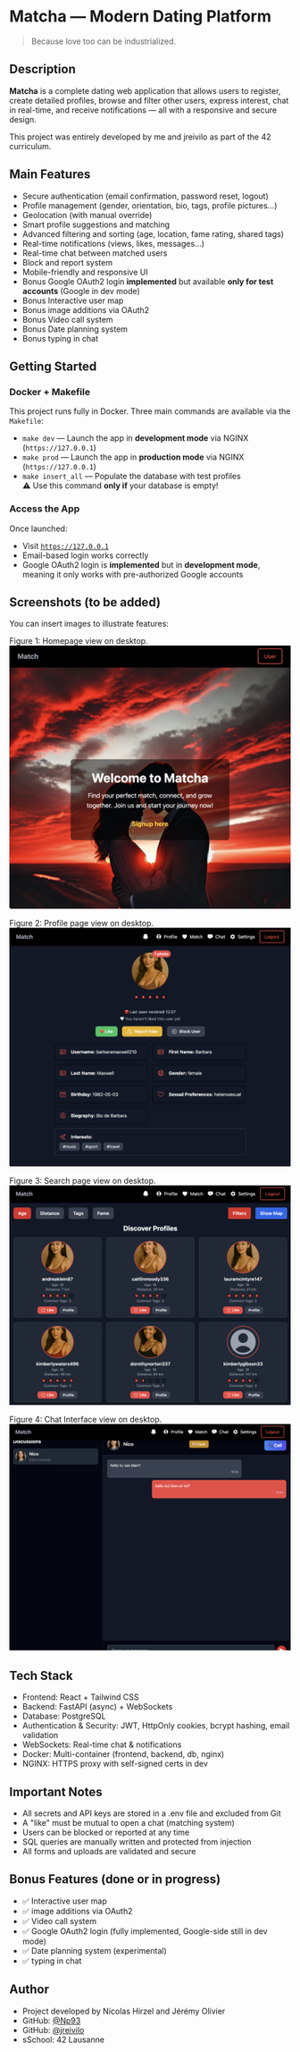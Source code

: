 # Matcha — Modern Dating Platform

> Because love too can be industrialized.

## Description

**Matcha** is a complete dating web application that allows users to register, create detailed profiles, browse and filter other users, express interest, chat in real-time, and receive notifications — all with a responsive and secure design.

This project was entirely developed by me and jreivilo as part of the 42 curriculum.

## Main Features

- Secure authentication (email confirmation, password reset, logout)
- Profile management (gender, orientation, bio, tags, profile pictures...)
- Geolocation (with manual override)
- Smart profile suggestions and matching
- Advanced filtering and sorting (age, location, fame rating, shared tags)
- Real-time notifications (views, likes, messages...)
- Real-time chat between matched users
- Block and report system
- Mobile-friendly and responsive UI
- Bonus Google OAuth2 login **implemented** but available **only for test accounts** (Google in dev mode)
- Bonus Interactive user map
- Bonus image additions via OAuth2
- Bonus Video call system
- Bonus Date planning system
- Bonus typing in chat

## Getting Started

### Docker + Makefile

This project runs fully in Docker. Three main commands are available via the `Makefile`:

- `make dev` — Launch the app in **development mode** via NGINX (`https://127.0.0.1`)
- `make prod` — Launch the app in **production mode** via NGINX (`https://127.0.0.1`)
- `make insert_all` — Populate the database with test profiles  
  ⚠️ Use this command **only if** your database is empty!

### Access the App

Once launched:
- Visit [`https://127.0.0.1`](https://127.0.0.1)
- Email-based login works correctly
- Google OAuth2 login is **implemented** but in **development mode**, meaning it only works with pre-authorized Google accounts

## Screenshots (to be added)

You can insert images to illustrate features:

Figure 1: Homepage view on desktop.
![Home Page](assets/home.png)

Figure 2: Profile page view on desktop.
![Profile Page](assets/profile.png)

Figure 3: Search page view on desktop.
![Search Page](assets/search.png)

Figure 4: Chat Interface view on desktop.
![Chat Interface](assets/chat.png)

## Tech Stack
- Frontend: React + Tailwind CSS
- Backend: FastAPI (async) + WebSockets
- Database: PostgreSQL
- Authentication & Security: JWT, HttpOnly cookies, bcrypt hashing, email validation
- WebSockets: Real-time chat & notifications
- Docker: Multi-container (frontend, backend, db, nginx)
- NGINX: HTTPS proxy with self-signed certs in dev

## Important Notes
- All secrets and API keys are stored in a .env file and excluded from Git
- A "like" must be mutual to open a chat (matching system)
- Users can be blocked or reported at any time
- SQL queries are manually written and protected from injection
- All forms and uploads are validated and secure

## Bonus Features (done or in progress)
- ✅ Interactive user map
- ✅ image additions via OAuth2
- ✅ Video call system
- ✅ Google OAuth2 login (fully implemented, Google-side still in dev mode)
- ✅ Date planning system (experimental)
- ✅ typing in chat

## Author
- Project developed by Nicolas Hirzel and Jérémy Olivier
- GitHub: [@Np93](https://github.com/Np93)
- GitHub: [@jreivilo](https://github.com/jreivilo)
- sSchool: 42 Lausanne